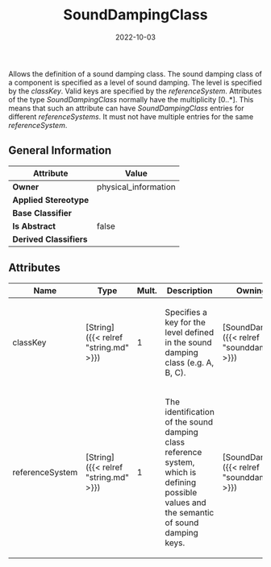 ﻿---
title: SoundDampingClass
toc: false
type: specs
date: "2022-10-03"
draft: false
specification: VEC
version: 2.0.1
documentType: "Recommendation"
elementType: Class
classes:
  - SoundDampingClass
menu_name: vec-2.0.1
---
<p> Allows the definition of a sound damping class. The sound damping class of a component is specified as a level of sound damping. The level is specified by the <i>classKey</i>. Valid keys are specified by the <i>referenceSystem</i>. Attributes of the type <i>SoundDampingClass</i> normally have the multiplicity [0..*]. This means that such an attribute can have <i>SoundDampingClass</i> entries for different <i>referenceSystems</i>. It must not have multiple entries for the same <i>referenceSystem</i>.      </p>

## General Information

| Attribute               | Value |
|-------------------------|-------|
| **Owner**               | physical_information |
| **Applied Stereotype**  |   |
| **Base Classifier**     |   |
| **Is Abstract**         | false |
| **Derived Classifiers** |   |

## Attributes
|  Name  |  Type  |  Mult.  |  Description  |  Owning Classifier  |
|--------|--------|---------|---------------|--------------|
|classKey | [String]({{< relref "string.md" >}}) | 1 | <p> Specifies a key for the level defined in the sound damping class (e.g. A, B, C).      </p> | [SoundDampingClass]({{< relref "sounddampingclass.md" >}}) |
|referenceSystem | [String]({{< relref "string.md" >}}) | 1 | <p> The identification of the sound damping class reference system, which is defining possible values and the semantic of sound damping keys.      </p> | [SoundDampingClass]({{< relref "sounddampingclass.md" >}}) |

